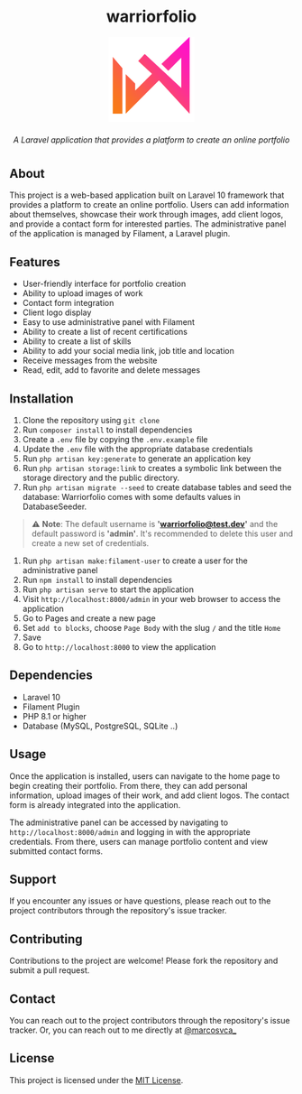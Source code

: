 <h1 align="center">warriorfolio</h1>

<p align="center">
  <img src="https://raw.githubusercontent.com/mviniciusca/warriorfolio/main/public/img/logo-color.png" width="30%" alt="Descrição da imagem">
</p>

<h5 align="center" style="text-align: center; font-weight: normal;">A Laravel application that provides a platform to create an online portfolio</h5>

<h1 align="center"></h1>

## About 
This project is a web-based application built on Laravel 10 framework that provides a platform to create an online portfolio. Users can add information about themselves, showcase their work through images, add client logos, and provide a contact form for interested parties. The administrative panel of the application is managed by Filament, a Laravel plugin.

## Features

- User-friendly interface for portfolio creation
- Ability to upload images of work
- Contact form integration
- Client logo display
- Easy to use administrative panel with Filament
- Ability to create a list of recent certifications
- Ability to create a list of skills
- Ability to add your social media link, job title and location
- Receive messages from the website 
- Read, edit, add to favorite and delete messages


## Installation
1. Clone the repository using `git clone`
2. Run `composer install` to install dependencies
3. Create a `.env` file by copying the `.env.example` file
4. Update the `.env` file with the appropriate database credentials
5. Run `php artisan key:generate` to generate an application key
6. Run `php artisan storage:link` to creates a symbolic link between the storage directory and the public directory.
7. Run `php artisan migrate --seed` to create database tables and seed the database: Warriorfolio comes with some defaults values in DatabaseSeeder. 


> :warning: **Note**: The default username is **'warriorfolio@test.dev'** and the default password is **'admin'**. It's recommended to delete this user and create a new set of credentials.


1. Run `php artisan make:filament-user` to create a user for the administrative panel
2. Run `npm install` to install dependencies
3.  Run `php artisan serve` to start the application
4.  Visit `http://localhost:8000/admin` in your web browser to access the application
5.  Go to Pages and create a new page
6.  Set `add to blocks`, choose `Page Body` with the slug `/` and the title `Home`
7.  Save
8.  Go to `http://localhost:8000` to view the application

## Dependencies
- Laravel 10
- Filament Plugin
- PHP 8.1 or higher
- Database (MySQL, PostgreSQL, SQLite ..)

## Usage
Once the application is installed, users can navigate to the home page to begin creating their portfolio. From there, they can add personal information, upload images of their work, and add client logos. The contact form is already integrated into the application.

The administrative panel can be accessed by navigating to `http://localhost:8000/admin` and logging in with the appropriate credentials. From there, users can manage portfolio content and view submitted contact forms.

## Support
If you encounter any issues or have questions, please reach out to the project contributors through the repository's issue tracker.

## Contributing
Contributions to the project are welcome! Please fork the repository and submit a pull request.

## Contact
You can reach out to the project contributors through the repository's issue tracker. Or, you can reach out to me directly at [@marcosvca_](https://twitter.com/marcosvca_)

## License
This project is licensed under the [MIT License](https://opensource.org/licenses/MIT).
